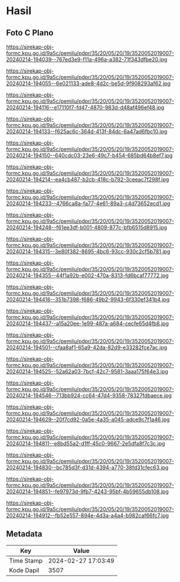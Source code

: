 # Hasil

## Foto C Plano

https://sirekap-obj-formc.kpu.go.id/9a5c/pemilu/pdpr/35/20/05/20/19/3520052019007-20240214-194039--767ed3e9-f11a-496a-a382-71f343dfbe20.jpg

https://sirekap-obj-formc.kpu.go.id/9a5c/pemilu/pdpr/35/20/05/20/19/3520052019007-20240214-194055--6e021133-ade8-4d2c-be5d-9f908293af62.jpg

https://sirekap-obj-formc.kpu.go.id/9a5c/pemilu/pdpr/35/20/05/20/19/3520052019007-20240214-194116--e17110f7-fd47-4870-983d-d48af496ef48.jpg

https://sirekap-obj-formc.kpu.go.id/9a5c/pemilu/pdpr/35/20/05/20/19/3520052019007-20240214-194133--f625ac6c-364d-413f-84dc-6a47ad6fbc10.jpg

https://sirekap-obj-formc.kpu.go.id/9a5c/pemilu/pdpr/35/20/05/20/19/3520052019007-20240214-194150--640cdc03-23e6-49c7-b454-685bd64b8ef7.jpg

https://sirekap-obj-formc.kpu.go.id/9a5c/pemilu/pdpr/35/20/05/20/19/3520052019007-20240214-194214--ea4cb487-b2cb-418c-b792-3ceeac7f298f.jpg

https://sirekap-obj-formc.kpu.go.id/9a5c/pemilu/pdpr/35/20/05/20/19/3520052019007-20240214-194233--4766ca8a-fa77-4e61-89a3-c4d73652ecd1.jpg

https://sirekap-obj-formc.kpu.go.id/9a5c/pemilu/pdpr/35/20/05/20/19/3520052019007-20240214-194248--f61ee3df-b001-4809-877c-bfb6515d8915.jpg

https://sirekap-obj-formc.kpu.go.id/9a5c/pemilu/pdpr/35/20/05/20/19/3520052019007-20240214-194315--3e80f382-8695-4bc6-93cc-930c2cf5b781.jpg

https://sirekap-obj-formc.kpu.go.id/9a5c/pemilu/pdpr/35/20/05/20/19/3520052019007-20240214-194355--44f1a92b-e002-470a-8313-fd6bcaf77772.jpg

https://sirekap-obj-formc.kpu.go.id/9a5c/pemilu/pdpr/35/20/05/20/19/3520052019007-20240214-194416--351b7398-f686-49b2-9943-6f330ef341b4.jpg

https://sirekap-obj-formc.kpu.go.id/9a5c/pemilu/pdpr/35/20/05/20/19/3520052019007-20240214-194437--a15a20ee-1e99-487a-a684-cecfe65d4fb8.jpg

https://sirekap-obj-formc.kpu.go.id/9a5c/pemilu/pdpr/35/20/05/20/19/3520052019007-20240214-194501--cfaa8af1-65a9-42da-82d9-e33282fce7ac.jpg

https://sirekap-obj-formc.kpu.go.id/9a5c/pemilu/pdpr/35/20/05/20/19/3520052019007-20240214-194525--52a62a03-7bcf-42c7-9581-3aaa175f64e3.jpg

https://sirekap-obj-formc.kpu.go.id/9a5c/pemilu/pdpr/35/20/05/20/19/3520052019007-20240214-194546--713bb924-cc64-47d4-9358-78327fdbaece.jpg

https://sirekap-obj-formc.kpu.go.id/9a5c/pemilu/pdpr/35/20/05/20/19/3520052019007-20240214-194629--20f7cd92-0a5e-4a35-a045-adce9c7f1a46.jpg

https://sirekap-obj-formc.kpu.go.id/9a5c/pemilu/pdpr/35/20/05/20/19/3520052019007-20240214-194811--e8bd55a2-d1ff-45c0-9667-2e5dfa8f7c3c.jpg

https://sirekap-obj-formc.kpu.go.id/9a5c/pemilu/pdpr/35/20/05/20/19/3520052019007-20240214-194830--bc785d3f-d31d-4394-a770-38fd31cfec63.jpg

https://sirekap-obj-formc.kpu.go.id/9a5c/pemilu/pdpr/35/20/05/20/19/3520052019007-20240214-194851--fe97973d-9fb7-4243-95bf-4b59655db108.jpg

https://sirekap-obj-formc.kpu.go.id/9a5c/pemilu/pdpr/35/20/05/20/19/3520052019007-20240214-194912--fb52e557-894e-4d3a-a4a4-b982caf66fc7.jpg


## Metadata

| Key        | Value               |
| ---------- | ------------------- |
| Time Stamp | 2024-02-27 17:03:49 |
| Kode Dapil | 3507                |



